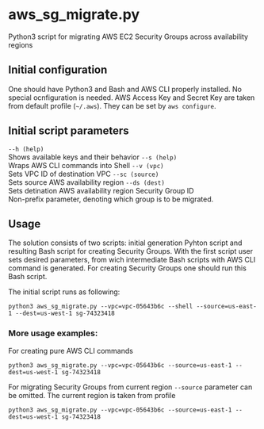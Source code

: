 aws_sg_migrate.py
=====================
Python3 script for migrating AWS EC2 Security Groups across availability regions

## Initial configuration
One should have Python3 and Bash and AWS CLI properly installed. No special ocnfiguration is needed.
AWS Access Key and Secret Key are taken from default profile (`~/.aws`). They can be set by `aws configure`.

## Initial script parameters

`--h (help)` <br>
Shows available keys and their behavior
`--s (help)` <br>
Wraps AWS CLI commands into Shell
`--v (vpc)` <br>
Sets VPC ID of destination VPC
`--sc (source)` <br>
Sets source AWS availability region
`--ds (dest)` <br>
Sets detination AWS availability region
Security Group ID <br>
Non-prefix parameter, denoting which group is to be migrated.

## Usage
The solution consists of two scripts: initial generation Pyhton script and resulting Bash script for creating Security Groups.
With the first script user sets desired parameters, from wich intermediate Bash scripts with AWS CLI command is generated.
For creating Security Groups one should run this Bash script.

The initial script runs as following:

	python3 aws_sg_migrate.py --vpc=vpc-05643b6c --shell --source=us-east-1 --dest=us-west-1 sg-74323418

### More usage examples:
For creating pure AWS CLI commands

	python3 aws_sg_migrate.py --vpc=vpc-05643b6c --source=us-east-1 --dest=us-west-1 sg-74323418
  
For migrating Security Groups from current region `--source` parameter can be omitted. The current region is taken from profile

	python3 aws_sg_migrate.py --vpc=vpc-05643b6c --source=us-east-1 --dest=us-west-1 sg-74323418

